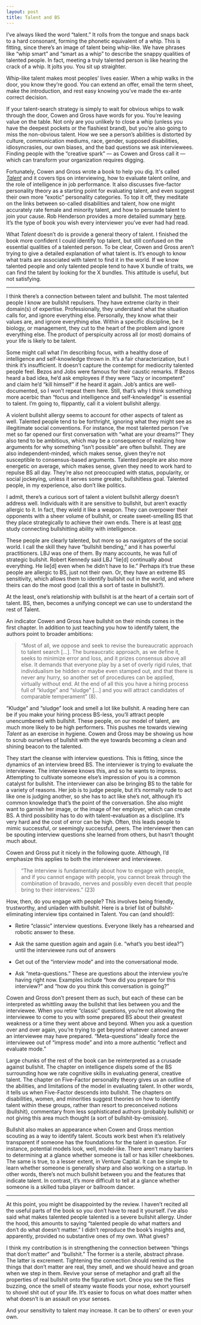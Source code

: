 ```yaml
---
layout: post
title: Talent and BS
---
```


I’ve always liked the word “talent.” It rolls from the tongue and snaps back to a hard consonant, forming the phonetic equivalent of a whip. This is fitting, since there’s an image of talent being whip-like. We have phrases like “whip smart” and “smart as a whip” to describe the snappy qualities of talented people. In fact, meeting a truly talented person is like hearing the crack of a whip. It jolts you. You sit up straighter.

Whip-like talent makes most peoples’ lives easier. When a whip walks in the door, you know they’re good. You can extend an offer, email the term sheet, make the introduction, and rest easy knowing you’ve made the ex-ante correct decision.

If your talent-search strategy is simply to wait for obvious whips to walk through the door, Cowen and Gross have words for you. You’re leaving value on the table. Not only are you unlikely to close a whip (unless you have the deepest pockets or the flashiest brand), but you’re also going to miss the non-obvious talent. How we see a person’s abilities is distorted by culture, communication mediums, race, gender, supposed disabilities, idiosyncrasies, our own biases, and the bad questions we ask interviewees. Finding people with the “creative spark” — as Cowen and Gross call it — which can transform your organization requires digging.

Fortunately, Cowen and Gross wrote a book to help you dig. It's called *[Talent](https://www.amazon.com/Talent-Identify-Energizers-Creatives-Winners/dp/1250275814)* and it covers tips on interviewing, how to evaluate talent online, and the role of intelligence in job performance. It also discusses five-factor personality theory as a starting point for evaluating talent, and even suggest their own more “exotic” personality categories. To top it off, they meditate on the links between so-called disabilities and talent, how one might accurately rate female and minority talent, and how to persuade talent to join your cause. Rob Henderson provides a more detailed summary [here](https://www.city-journal.org/spotting-talent?skip=1). It’s the type of book you wish every interviewer you’ve ever had had read.

What *Talent* doesn’t do is provide a general theory of talent. I finished the book more confident I could identify top talent, but still confused on the essential qualities of a talented person. To be clear, Cowen and Gross aren’t trying to give a detailed explanation of what talent is. It’s enough to know what traits are associated with talent to find it in the world. If we know talented people and only talented people tend to have X bundle of traits, we can find the talent by looking for the X bundles. This attitude is useful, but not satisfying.  

---

I think there’s a connection between talent and bullshit. The most talented people I know are bullshit repulsers. They have extreme clarity in their domain(s) of expertise. Professionally, they understand what the situation calls for, and ignore everything else. Personally, they know what their values are, and ignore everything else. Within a specific discipline, be it biology, or management, they cut to the heart of the problem and ignore everything else. The product of perspicuity across all (or most) domains of your life is likely to be talent.

Some might call what I’m describing focus, with a healthy dose of intelligence and self-knowledge thrown in. It’s a fair characterization, but I think it’s insufficient. It doesn’t capture the contempt for mediocrity talented people feel. Bezos and Jobs were famous for their caustic remarks. If Bezos heard a bad idea, he’d ask employees if they were “lazy or incompetent” and claim he’d “kill himself” if he heard it again. Job’s antics are well-documented, so I won’t repeat them here. Still, that’s why I think something more acerbic than “focus and intelligence and self-knowledge” is essential to talent. I’m going to, flippantly, call it a violent bullshit allergy.

A violent bullshit allergy seems to account for other aspects of talent as well. Talented people tend to be forthright, ignoring what they might see as illegitimate social conventions. For instance, the most talented person I’ve met so far opened our first conversation with “what are your dreams?” They also tend to be ambitious, which may be a consequence of realizing how arguments for why something “isn’t possible” are often bullshit. They are also independent-minded, which makes sense, given they’re not susceptible to consensus-based arguments. Talented people are also more energetic on average, which makes sense, given they need to work hard to repulse BS all day. They’re also not preoccupied with status, popularity, or social jockeying, unless it serves some greater, bullshitless goal. Talented people, in my experience, also don’t like politics.

I admit, there’s a curious sort of talent a violent bullshit allergy doesn’t address well. Individuals with it are sensitive to bullshit, but aren’t exactly allergic to it. In fact, they wield it like a weapon. They can overpower their opponents with a sheer volume of bullshit, or create sweet-smelling BS that they place strategically to achieve their own ends. There is at least [one](https://journals.sagepub.com/doi/full/10.1177/14747049211000317) study connecting bullshitting ability with intelligence.  

These people are clearly talented, but more so as navigators of the social world. I call the skill they have “bullshit bending,” and it has powerful practitioners. LBJ was one of them. By many accounts, he was full of strategic bullshit. Robert Kennedy said LBJ “lie[d] continually about everything. He lie[d] even when he didn’t have to lie.” Perhaps it’s true these people are allergic to BS, just not their own. Or, they have an extreme BS sensitivity, which allows them to identify bullshit out in the world, and where theirs can do the most good (call this a sort of taste in bullshit?).

At the least, one’s relationship with bullshit is at the heart of a certain sort of talent. BS, then, becomes a unifying concept we can use to understand the rest of Talent.

An indicator Cowen and Gross have bullshit on their minds comes in the first chapter. In addition to just teaching you how to identify talent, the authors point to broader ambitions:

>“Most of all, we oppose and seek to revise the bureaucratic approach to talent search […]. The bureaucratic approach, as we define it, seeks to minimize error and loss, and it prizes consensus above all else. It demands that everyone play by a set of overly rigid rules, that individualism be hidden or maybe even stamped out, and that there is never any hurry, so another set of procedures can be applied, virtually without end. At the end of all this you have a hiring process full of “kludge” and “sludge” […] and you will attract candidates of comparable temperament” (8).

“Kludge” and “sludge” look and smell a lot like bullshit. A reading here can be if you make your hiring process BS-less, you’ll attract people unencumbered with bullshit. These people, on our model of talent, are much more likely to be high performers. This pushes me towards viewing *Talent* as an exercise in hygiene. Cowen and Gross may be showing us how to scrub ourselves of bullshit with the eye towards becoming a clean and shining beacon to the talented.

They start the cleanse with interview questions. This is fitting, since the dynamics of an interview breed BS. The interviewer is trying to evaluate the interviewee. The interviewee knows this, and so he wants to impress. Attempting to cultivate someone else’s impression of you is a common catalyst for bullshit. The interviewer can also be bringing BS to the table for a variety of reasons. Her job is to judge people, but it’s normally rude to act like one is judging another, so she has to act like she’s not, although it’s common knowledge that’s the point of the conversation. She also might want to garnish her image, or the image of her employer, which can create BS. A third possibility has to do with talent-evaluation as a discipline. It’s very hard and the cost of error can be high. Often, this leads people to mimic successful, or seemingly successful, peers. The interviewer then can be spouting interview questions she learned from others, but hasn’t thought much about.

Cowen and Gross put it nicely in the following quote. Although, I’d emphasize this applies to both the interviewer and interviewee.

>“The interview is fundamentally about how to engage with people, and if you cannot engage with people, you cannot break through the combination of bravado, nerves and possibly even deceit that people bring to their interviews.” (23)

How, then, do you engage with people? This involves being friendly, trustworthy, and unladen with bullshit. Here is a brief list of bullshit-eliminating interview tips contained in Talent. You can (and should!):

* Retire “classic” interview questions. Everyone likely has a rehearsed and robotic answer to these.

* Ask the same question again and again (i.e. “what’s you best idea?”) until the interviewee runs out of answers

* Get out of the “interview mode” and into the conversational mode.

* Ask “meta-questions.” These are questions about the interview you’re having right now. Examples include “how did you prepare for this interview?” and “how do you think this conversation is going?”

Cowen and Gross don’t present them as such, but each of these can be interpreted as whittling away the bullshit that lies between you and the interviewee. When you retire “classic” questions, you’re not allowing the interviewee to come to you with some prepared BS about their greatest weakness or a time they went above and beyond. When you ask a question over and over again, you’re trying to get beyond whatever canned answer an interviewee may have prepared. “Meta-questions” ideally force the interviewee out of “impress mode” and into a more authentic “reflect and evaluate mode.”

Large chunks of the rest of the book can be reinterpreted as a crusade against bullshit. The chapter on intelligence dispels some of the BS surrounding how we rate cognitive skills in evaluating general, creative talent. The chapter on Five-Factor personality theory gives us an outline of the abilities, and limitations of the model in evaluating talent. In other words, it tells us when Five-Factor descends into bullshit. The chapters on disabilities, women, and minorities suggest theories on how to identify talent within these groups, rather than resort to preconceived notions (bullshit), commentary from less sophisticated authors (probably bullshit) or not giving this area much thought (a sort of bullshit-by-omission).

Bullshit also makes an appearance when Cowen and Gross mention scouting as a way to identify talent. Scouts work best when it’s relatively transparent if someone has the foundations for the talent in question. For instance, potential models look, well, model-like. There aren’t many barriers to determining at a glance whether someone is tall or has killer cheekbones. The same is true, to a lesser extent, in Venture Capital. It can be simple to learn whether someone is generally sharp and also working on a startup. In other words, there’s not much bullshit between you and the features that indicate talent. In contrast, it’s more difficult to tell at a glance whether someone is a skilled tuba player or ballroom dancer.

---

At this point, you might be disappointed by the review. I haven’t recited all the useful parts of the book so you don’t have to read it yourself. I’ve also said what makes talented people talented is a severe bullshit allergy. Under the hood, this amounts to saying “talented people do what matters and don’t do what doesn’t matter.” I didn’t reproduce the book’s insights and, apparently, provided no substantive ones of my own. What gives?

I think my contribution is in strengthening the connection between “things that don’t matter” and “bullshit.” The former is a sterile, abstract phrase. The latter is excrement. Tightening the connection should remind us the things that don’t matter are real, they smell, and we should heave and groan when we step in them. Revive your sense of metaphor and graft all the properties of real bullshit onto the figurative sort. Once you see the flies buzzing, once the smell of steamy waste floods your nose, exhort yourself to shovel shit out of your life. It’s easier to focus on what does matter when what doesn’t is an assault on your senses.

And your sensitivity to talent may increase. It can be to others' or even your own.
